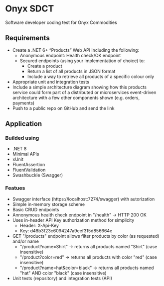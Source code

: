 # Onyx SDCT
Software developer coding test for Onyx Commodities

## Requirements
- Create a .NET 6+ “Products” Web API including the following:
  - Anonymous endpoint: Health check/OK endpoint
  - Secured endpoints (using your implementation of choice) to:
    - Create a product
    - Return a list of all products in JSON format
    - Include a way to retrieve all products of a specific colour only
- Appropriate unit and integration tests
- Include a simple architecture diagram showing how this products service could form part of a distributed or microservices event-driven architecture with a few other components shown (e.g. orders, payments)
- Push to a public repo on GitHub and send the link

## Application
### Builded using
- .NET 8
- Minimal APIs 
- xUnit
- FluentAssertion
- FluentValidation
- Swashbuckle (Swagger)

### Featues
- Swagger interface (https://localhost:7274/swagger) with autorization
- Simple in-memory storage scheme
- Basic CRUD endpoints
- Annonymous health check endpoint in "/health" -> HTTP 200 OK
- Uses in-header API Key authorization method for simplicity
  - Header: X-Api-Key
  - Key: d48b3f23c6094247a9eef315d856664e
- GET "/products" endpoint allows filter products by color (as requested) and/or name
  - "/product?name=Shirt" -> returns all products named "Shirt" (case insensitive)
  - "/product?color=red" -> returns all products with color "red" (case insensitive)
  - "/product?name=hat&color=black" -> returns all products named "hat" AND color "black" (case insensitive)
- Unit tests (repository) and integration tests (API)
